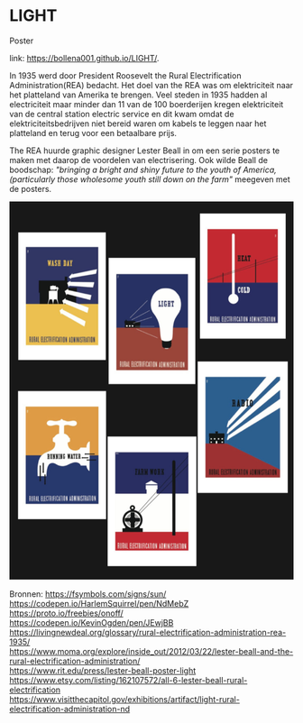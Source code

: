# LIGHT
Poster

link: https://bollena001.github.io/LIGHT/.

In 1935 werd door President Roosevelt the Rural Electrification Administration(REA) bedacht. Het doel van the REA was om elektriciteit naar het platteland van Amerika te brengen. Veel steden in 1935 hadden al electriciteit maar minder dan 11 van de 100 boerderijen kregen elektriciteit van de central station electric service en dit kwam omdat de elektriciteitsbedrijven niet bereid waren om kabels te leggen naar het platteland en terug voor een betaalbare prijs.

The REA huurde graphic designer Lester Beall in om een serie posters te maken met daarop de voordelen van electrisering. Ook wilde Beall de boodschap: <i>"bringing a bright and shiny future to the youth of America, (particularly those wholesome youth still down on the farm"</i> meegeven met de posters.


<img src="seriesposters.png" width="600">


Bronnen:
https://fsymbols.com/signs/sun/
<br> https://codepen.io/HarlemSquirrel/pen/NdMebZ
<br> https://proto.io/freebies/onoff/
<br> https://codepen.io/KevinOgden/pen/JEwjBB
<br> https://livingnewdeal.org/glossary/rural-electrification-administration-rea-1935/
<br> https://www.moma.org/explore/inside_out/2012/03/22/lester-beall-and-the-rural-electrification-administration/
<br> https://www.rit.edu/press/lester-beall-poster-light
<br> https://www.etsy.com/listing/162107572/all-6-lester-beall-rural-electrification
<br> https://www.visitthecapitol.gov/exhibitions/artifact/light-rural-electrification-administration-nd

